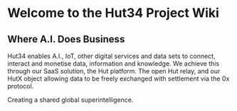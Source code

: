 # Welcome to the Hut34 Project Wiki

## Where A.I. Does Business

Hut34 enables A.I., IoT, other digital services and data sets to connect, interact and monetise data, information and knowledge. We achieve this through our SaaS solution, the Hut platform. The open Hut relay, and our HutX object allowing data to be freely exchanged with settlement via the 0x protocol.

Creating a shared global superintelligence.
